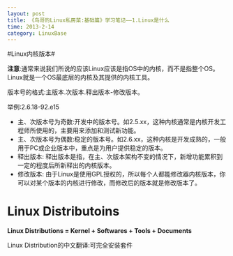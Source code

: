 ```yaml
---
layout: post
title: 《鸟哥的Linux私房菜:基础篇》学习笔记——1.Linux是什么
time: 2013-2-14
category: LinuxBase
---
```



#Linux内核版本#

**注意**:通常来说我们所说的应该Linux应该是指OS中的内核，而不是指整个OS。Linux就是一个OS最底层的内核及其提供的内核工具。

版本号的格式:主版本.次版本.释出版本-修改版本。

举例:2.6.18-92.e15

- 主、次版本号为奇数:开发中的版本号。如2.5.xx，这种内核通常是内核开发工程师所使用的，主要用来添加和测试新功能。
- 主、次版本号为偶数:稳定的版本号。如2.6.xx，这种内核是开发成熟的，一般用于PC或企业版本中，重点是为用户提供稳定的版本。
- 释出版本: 释出版本是指，在主、次版本架构不变的情况下，新增功能累积到一定的程度后所新释出的内核版本。
- 修改版本: 由于Linux是使用GPL授权的，所以每个人都能修改器内核版本，你可以对某个版本的内核进行修改，而修改后的版本就是修改版本了。


# Linux Distributoins #

**Linux Distributions = Kernel + Softwares + Tools + Documents**

Linux Distribution的中文翻译:可完全安装套件


